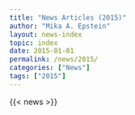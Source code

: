 ```yaml
---
title: "News Articles (2015)"
author: "Mika A. Epstein"
layout: news-index
topic: index
date: 2015-01-01
permalink: /news/2015/
categories: ["News"]
tags: ["2015"]
---
```


{{< news >}}

